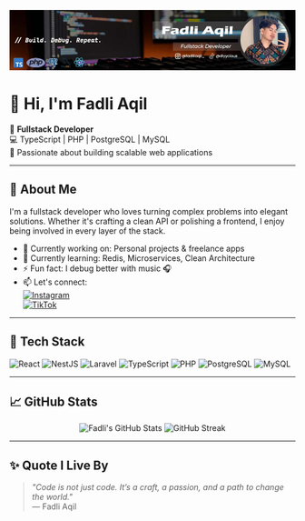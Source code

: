 ![img](img/banner.jpg)

# 👋 Hi, I'm Fadli Aqil

🎯 **Fullstack Developer**  
💻 TypeScript | PHP | PostgreSQL | MySQL  
🚀 Passionate about building scalable web applications

---

## 🧠 About Me

I'm a fullstack developer who loves turning complex problems into elegant solutions. Whether it's crafting a clean API or polishing a frontend, I enjoy being involved in every layer of the stack.

- 🔭 Currently working on: Personal projects & freelance apps
- 🌱 Currently learning: Redis, Microservices, Clean Architecture
- ⚡ Fun fact: I debug better with music 🎧
- 📫 Let's connect:  
  [![Instagram](https://img.shields.io/badge/Instagram-fadliaqil__-E4405F?style=flat&logo=instagram&logoColor=white)](https://instagram.com/fadliaqil_)  
  [![TikTok](https://img.shields.io/badge/TikTok-dlyycious-000000?style=flat&logo=tiktok&logoColor=white)](https://tiktok.com/@dlyycious)

---

## 🔧 Tech Stack

![React](https://img.shields.io/badge/React-20232A?style=for-the-badge&logo=react&logoColor=61DAFB) ![NestJS](https://img.shields.io/badge/nestjs-E0234E?style=for-the-badge&logo=nestjs&logoColor=white) ![Laravel](https://img.shields.io/badge/Laravel-FF2D20?style=for-the-badge&logo=laravel&logoColor=white) ![TypeScript](https://img.shields.io/badge/TypeScript-007ACC?style=for-the-badge&logo=typescript&logoColor=white) ![PHP](https://img.shields.io/badge/PHP-777BB4?style=for-the-badge&logo=php&logoColor=white) ![PostgreSQL](https://img.shields.io/badge/PostgreSQL-316192?style=for-the-badge&logo=postgresql&logoColor=white) ![MySQL](https://img.shields.io/badge/MySQL-005C84?style=for-the-badge&logo=mysql&logoColor=white)

---

## 📈 GitHub Stats

<p align="center">
  <img src="https://github-readme-stats.vercel.app/api?username=dlyycious&show_icons=true&theme=radical" alt="Fadli's GitHub Stats" width="49%"/>
  <img src="https://github-readme-streak-stats.herokuapp.com?user=dlyycious&theme=radical" alt="GitHub Streak" width="49%"/>
</p>

---

## ✨ Quote I Live By

> _"Code is not just code. It’s a craft, a passion, and a path to change the world."_  
> — Fadli Aqil
